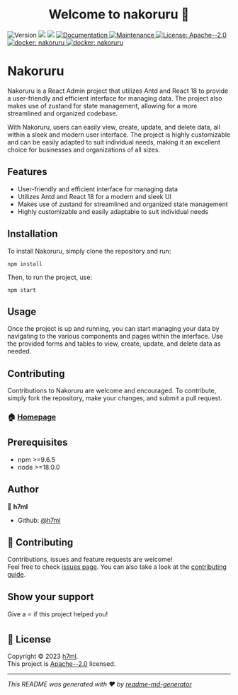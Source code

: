 <h1 align="center">Welcome to nakoruru 👋</h1>
<p>
  <img alt="Version" src="https://img.shields.io/badge/version-0.0.1-blue.svg?cacheSeconds=2592000" />
  <img src="https://img.shields.io/badge/npm-%3E%3D9.6.5-blue.svg" />
  <img src="https://img.shields.io/badge/node-%3E%3D18.0.0-blue.svg" />
  <a href="https://github.com/h7ml/nakoruru#readme" target="_blank">
    <img alt="Documentation" src="https://img.shields.io/badge/documentation-yes-brightgreen.svg" />
  </a>
  <a href="https://github.com/h7ml/nakoruru/graphs/commit-activity" target="_blank">
    <img alt="Maintenance" src="https://img.shields.io/badge/Maintained%3F-yes-green.svg" />
  </a>
  <a href="https://github.com/h7ml/nakoruru/blob/master/LICENSE" target="_blank">
    <img alt="License: Apache--2.0" src="https://img.shields.io/github/license/h7ml/nakoruru" />
  </a>
  <a href="https://hub.docker.com/repository/docker/h7ml/nakoruru/general" target="_blank">
    <img alt="docker: nakoruru" src="https://img.shields.io/docker/v/h7ml/nakoruru" />
  </a>
  <a href="https://hub.docker.com/repository/docker/h7ml/nestjs-nakoruru/general" target="_blank">
    <img alt="docker: nakoruru" src="https://img.shields.io/docker/v/h7ml/nestjs-nakoruru" />
  </a>
</p>

# Nakoruru

Nakoruru is a React Admin project that utilizes Antd and React 18 to provide a user-friendly and efficient interface for managing data. The project also makes use of zustand for state management, allowing for a more streamlined and organized codebase.

With Nakoruru, users can easily view, create, update, and delete data, all within a sleek and modern user interface. The project is highly customizable and can be easily adapted to suit individual needs, making it an excellent choice for businesses and organizations of all sizes.

## Features

- User-friendly and efficient interface for managing data
- Utilizes Antd and React 18 for a modern and sleek UI
- Makes use of zustand for streamlined and organized state management
- Highly customizable and easily adaptable to suit individual needs

## Installation

To install Nakoruru, simply clone the repository and run:

```
npm install
```

Then, to run the project, use:

```
npm start
```

## Usage

Once the project is up and running, you can start managing your data by navigating to the various components and pages within the interface. Use the provided forms and tables to view, create, update, and delete data as needed.

## Contributing

Contributions to Nakoruru are welcome and encouraged. To contribute, simply fork the repository, make your changes, and submit a pull request.

### 🏠 [Homepage](https://nakoruru.h7ml.cn)

## Prerequisites

- npm >=9.6.5
- node >=18.0.0

## Author

👤 **h7ml**

- Github: [@h7ml](https://github.com/h7ml)

## 🤝 Contributing

Contributions, issues and feature requests are welcome!<br />Feel free to check [issues page](https://github.com/h7ml/nakoruru/issues). You can also take a look at the [contributing guide](https://github.com/h7ml/nakoruru/blob/master/CONTRIBUTING.md).

## Show your support

Give a ⭐️ if this project helped you!

## 📝 License

Copyright © 2023 [h7ml](https://github.com/h7ml).<br />
This project is [Apache--2.0](https://github.com/h7ml/nakoruru/blob/master/LICENSE) licensed.

---

_This README was generated with ❤️ by [readme-md-generator](https://github.com/kefranabg/readme-md-generator)_
